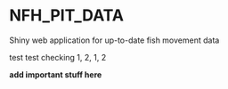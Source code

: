 # NFH_PIT_DATA
Shiny web application for up-to-date fish movement data

test test checking 1, 2, 1, 2

**add important stuff here**

